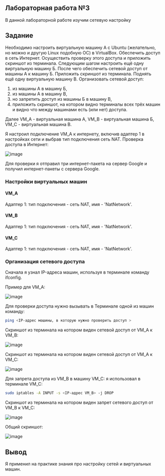 ## Лабораторная работа №3

В данной лабораторной работе изучим сетевую настройку

## Задание

Необходимо настроить виртуальную машину А с Ubuntu (желательно, но можно и другую Linux подобную ОС) в VirtualBox.
Обеспечить доступ в сеть Интернет. Осуществить проверку этого доступа и приложить скриншот из терминала.
Следующим шагом настроить ещё одну виртуальную машину Б.
После чего обеспечить сетевой доступ от машины А к машину Б. Приложить скриншот из терминала.
Поднять ещё одну виртуальную машину В. Организовать сетевой доступ:

1. из машины А в машину Б,
2. из машины А в машину В,
3. но запретить доступ из машины Б в машину В,
4. приложить скриншот, на котором видно терминалы всех трёх машин и видно что между машинами есть (или нет) доступа.

Далее VM_A - виртуальная машина А, VM_B - виртуальная машина Б, VM_C - виртуальная машина В.

Я настроил подключение VM_A к интернету, включив адаптер 1 в настройках сети и выбрав тип подключения сеть NAT.
Проверка доступа в Интернет:

![image](https://github.com/user-attachments/assets/0b48e29c-a7d9-4ddc-9e21-8b094c4bd94a)

Для проверки я отправил три интернет-пакета на сервер Google и получил интернет-пакеты с сервера Google.

### Настройки виртуальных машин

#### VM_A

Адаптер 1: тип подключения - сеть NAT, имя - 'NatNetwork'.

#### VM_B

Адаптер 1: тип подключения - сеть NAT, имя - 'NatNetwork'.

#### VM_C

Адаптер 1: тип подключения - сеть NAT, имя - 'NatNetwork'.

### Организация сетевого доступа

Сначала я узнал IP-адреса машин, используя в терминале команду ifconfig. 

Пример для VM_A:

![image](https://github.com/user-attachments/assets/004855f2-3bec-410f-aab9-63c462b0be92)

Для проверки доступа нужно вызывать в Терминале одной из машин команду:

```bash
ping <IP-адрес машины, в которую нужно проверить доступ >
```

Скриншот из терминала на котором виден сетевой доступ от VM_A к VM_B:

![image](https://github.com/user-attachments/assets/26cf9739-d0bf-4686-9e54-1fad8dde0ab5)

Скриншот из терминала на котором виден сетевой доступ от VM_A к VM_C:

![image](https://github.com/user-attachments/assets/e61679f0-0c44-48e3-8661-49463ff511cd)

Для запрета доступа из VM_B в машину VM_C: я использовал в терминале VM_C:

```bash
sudo iptables -A INPUT -s <IP-адрес VM_B> -j DROP
```

Скриншот из терминала на котором виден запрет сетевого доступ от VM_B к VM_C:

![image](https://github.com/user-attachments/assets/6c01e687-ffe5-4abd-9e2f-e1ae83681126)

Общий скриншот:

![image](https://github.com/user-attachments/assets/13a40b3d-e55b-4d1f-bc6a-f204f08815ce)

## Вывод

Я применил на практике знания про настройку сетей и виртуальных машин.
